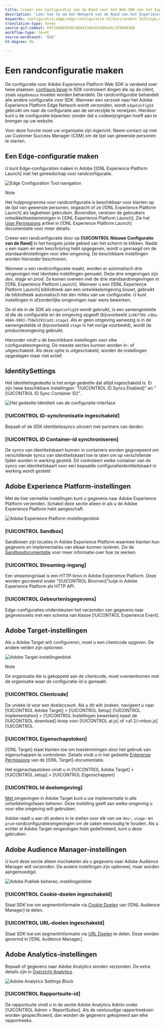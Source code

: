 ```yaml
---
title: Creeer een Configuratie van de Rand voor het Web SDK van het Experience Platform
description: 'Leer hoe te om het Netwerk van de Rand van het Experience Platform te vormen. '
keywords: configuratie;edge;edge-configuratie-id;Environment Settings;edgeConfigId;identity;id sync ingeschakeld;ID Sync Container-id;Sandbox;Streaming Inlet;Event-gegevensset;target;client-code;Property Token;Target;Cookie-doelen;url-doelen;Analytics Settings Blockreport-suite-id;
translation-type: tm+mt
source-git-commit: 69f2e6069546cd8b913db453dd9e4bc3f99dd3d9
workflow-type: tm+mt
source-wordcount: '916'
ht-degree: 0%

---
```



# Een randconfiguratie maken

De configuratie voor Adobe Experience Platform Web SDK is verdeeld over twee plaatsen. [configure bevel](configuring-the-sdk.md) in SDK controleert dingen die op de cliënt, zoals `edgeDomain` moeten worden behandeld. De randconfiguratie behandelt alle andere configuratie voor SDK. Wanneer een verzoek naar het Adobe Experience Platform Edge Network wordt verzonden, wordt `edgeConfigId` gebruikt om naar de configuratie aan de serverzijde te verwijzen. Hierdoor kunt u de configuratie bijwerken zonder dat u codewijzigingen hoeft aan te brengen op uw website.

Voor deze functie moet uw organisatie zijn ingericht. Neem contact op met uw Customer Success Manager (CSM) om de lijst van gewenste personen te starten.

## Een Edge-configuratie maken

U kunt Edge-configuraties maken in Adobe [!DNL Experience Platform Launch] met het gereedschap voor randconfiguratie.

![Edge Configuration Tool navigation](../../assets/edge_configuration_nav.png)

>[!NOTE]
>
>Het hulpprogramma voor randconfiguratie is beschikbaar voor klanten op de lijst van gewenste personen, ongeacht of ze [!DNL Experience Platform Launch] als tagbeheer gebruiken. Bovendien, vereisen de gebruikers ontwikkeltoestemmingen in [!DNL Experience Platform Launch]. Zie het [User Permissions](https://docs.adobe.com/content/help/en/launch/using/reference/admin/user-permissions.html) artikel in [!DNL Experience Platform Launch] documentatie voor meer details.

Creeer een randconfiguratie door op **[!UICONTROL Nieuwe Configuratie van de Rand]** in het hoogste juiste gebied van het scherm te klikken. Nadat u een naam en een beschrijving hebt opgegeven, wordt u gevraagd om de standaardinstellingen voor elke omgeving. De beschikbare instellingen worden hieronder beschreven.

Wanneer u een randconfiguratie maakt, worden er automatisch drie omgevingen met identieke instellingen gemaakt. Deze drie omgevingen zijn *dev*, *stage* en *prod*. Ze komen overeen met de drie standaardomgevingen in [!DNL Experience Platform Launch]. Wanneer u een [!DNL Experience Platform Launch] bibliotheek aan een ontwikkelomgeving bouwt, gebruikt de bibliotheek automatisch het dev milieu van uw configuratie. U kunt instellingen in afzonderlijke omgevingen naar wens bewerken.

De id die in de SDK als `edgeConfigId` wordt gebruikt, is een samengestelde id die de configuratie en de omgeving opgeeft (bijvoorbeeld `1c86778b-cdba-4684-9903-750e52912ad1:stage`). Als er geen omgeving aanwezig is in de samengestelde id (bijvoorbeeld `stage` in het vorige voorbeeld), wordt de productieomgeving gebruikt.

Hieronder vindt u de beschikbare instellingen voor elke configuratieomgeving. De meeste secties kunnen worden in- of uitgeschakeld. Als deze optie is uitgeschakeld, worden de instellingen opgeslagen maar niet actief.

##  IdentitySettings

Het identiteitsgedeelte is het enige gedeelte dat altijd ingeschakeld is. Er zijn twee beschikbare instellingen: &quot;[!UICONTROL ID Syncs Enabled]&quot; en &quot;[!UICONTROL ID Sync Container ID]&quot;.

![Het gedeelte Identiteit van de configuratie-interface](../../assets/edge_configuration_identity.png)

### [!UICONTROL ID-synchronisatie ingeschakeld]

Bepaalt of de SDK identiteitssyncs uitvoert met partners van derden.

### [!UICONTROL ID Container-id synchroniseren]

De syncs van identiteitskaart kunnen in containers worden gegroepeerd om verschillende syncs van identiteitskaart toe te laten om op verschillende tijden worden in werking gesteld. Dit controleert welke container van de syncs van identiteitskaart voor een bepaalde configuratieidentiteitskaart in werking wordt gesteld

## Adobe Experience Platform-instellingen

Met de hier vermelde instellingen kunt u gegevens naar Adobe Experience Platform verzenden. Schakel deze sectie alleen in als u de Adobe Experience Platform hebt aangeschaft.

![Adobe Experience Platform-instellingenblok](../../assets/edge_configuration_aep.png)

### [!UICONTROL Sandbox]

Sandboxen zijn locaties in Adobe Experience Platform waarmee klanten hun gegevens en implementaties van elkaar kunnen isoleren. Zie de [Sandboxdocumentatie](../../sandboxes/home.md) voor meer informatie over hoe ze werken.

### [!UICONTROL Streaming-ingang]

Een streaminginlaat is een HTTP-bron in Adobe Experience Platform. Deze worden gecreeerd onder &quot;[!UICONTROL Bronnen]&quot;lusje in Adobe Experience Platform als HTTP API.

### [!UICONTROL Gebeurtenisgegevens]

Edge-configuraties ondersteunen het verzenden van gegevens naar gegevenssets met een schema van klasse [!UICONTROL Experience Event].

## Adobe Target-instellingen

Als u Adobe Target wilt configureren, moet u een clientcode opgeven. De andere velden zijn optioneel.

![Adobe Target-instellingenblok](../../assets/edge_configuration_target.png)

>[!NOTE]
>
>De organisatie die is gekoppeld aan de clientcode, moet overeenkomen met de organisatie waar de configuratie-id is gemaakt.

### [!UICONTROL Clientcode]

De unieke id voor een doelaccount. Als u dit wilt zoeken, navigeert u naar [!UICONTROL Adobe Target] > [!UICONTROL Setup] [!UICONTROL Implementation] > [!UICONTROL Instellingen bewerken] naast de [!UICONTROL download]-knop voor [!UICONTROL at.js] of &lt;a1 2/>mbox.js][!UICONTROL 

### [!UICONTROL Eigenschapstoken]

[!DNL Target] staat klanten toe om toestemmingen door het gebruik van eigenschappen te controleren. Details vindt u in het gedeelte [Enterprise Permissions](https://docs.adobe.com/content/help/en/target/using/administer/manage-users/enterprise/properties-overview.html) van de [!DNL Target]-documentatie.

Het eigenschapstoken vindt u in [!UICONTROL Adobe Target] > [!UICONTROL setup] > [!UICONTROL Eigenschappen]

### [!UICONTROL Id doelomgeving]

[Met ](https://docs.adobe.com/content/help/en/target/using/administer/hosts.html) omgevingen in Adobe Target kunt u uw implementatie in alle ontwikkelingsfasen beheren. Deze instelling geeft aan welke omgeving u voor elke omgeving wilt gebruiken.

Adobe raadt u aan dit anders in te stellen voor elk van uw `dev`-, `stage`- en `prod`-randconfiguratieomgevingen om de zaken eenvoudig te houden. Als u echter al Adobe Target-omgevingen hebt gedefinieerd, kunt u deze gebruiken.

## Adobe Audience Manager-instellingen

U kunt deze sectie alleen inschakelen als u gegevens naar Adobe Audience Manager wilt verzenden. De andere instellingen zijn optioneel, maar worden aangemoedigd.

![Adobe Publiek beheren, instellingenblok](../../assets/edge_configuration_aam.png)

### [!UICONTROL Cookie-doelen ingeschakeld]

Staat SDK toe om segmentinformatie via [Cookie Doelen](https://docs.adobe.com/content/help/en/audience-manager/user-guide/features/destinations/custom-destinations/create-cookie-destination.html) van [!DNL Audience Manager] te delen.

### [!UICONTROL URL-doelen ingeschakeld]

Staat SDK toe om segmentinformatie via [URL Doelen](https://docs.adobe.com/content/help/en/audience-manager/user-guide/features/destinations/custom-destinations/create-url-destination.html) te delen. Deze worden gevormd in [!DNL Audience Manager].

## Adobe Analytics-instellingen

Bepaalt of gegevens naar Adobe Analytics worden verzonden. De extra details zijn in [Overzicht Analytics](../data-collection/adobe-analytics/analytics-overview.md).

![Adobe Analytics Settings Block](../../assets/edge_configuration_aa.png)

### [!UICONTROL Rapportsuite-id]

De rapportsuite vindt u in de sectie Adobe Analytics Admin onder [!UICONTROL Admin > ReportSuites]. Als de veelvoudige rapportreeksen worden gespecificeerd, dan worden de gegevens gekopieerd aan elke rapportreeks.
